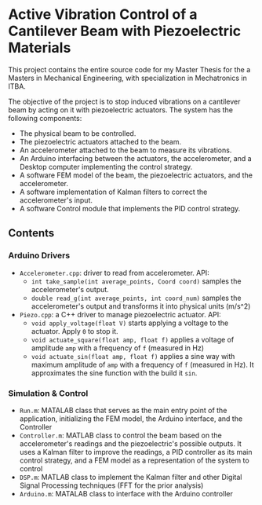 # Active Vibration Control of a Cantilever Beam with Piezoelectric Materials

This project contains the entire source code for my Master Thesis for the a Masters in
Mechanical Engineering, with specialization in Mechatronics in ITBA.

The objective of the project is to stop induced vibrations on a cantilever beam by acting on it
with piezoelectric actuators. The system has the following components:

- The physical beam to be controlled.
- The piezoelectric actuators attached to the beam.
- An accelerometer attached to the beam to measure its vibrations.
- An Arduino interfacing between the actuators, the accelerometer, and a Desktop computer
implementing the control strategy.
- A software FEM model of the beam, the piezoelectric actuators, and the accelerometer.
- A software implementation of Kalman filters to correct the accelerometer's input.
- A software Control module that implements the PID control strategy.

## Contents

### Arduino Drivers

- `Accelerometer.cpp`: driver to read from accelerometer. API:
  * `int take_sample(int average_points, Coord coord)` samples the accelerometer's output.
  * `double read_g(int average_points, int coord_num)` samples the accelerometer's output and transforms it into physical units (m/s^2)
- `Piezo.cpp`: a C++ driver to manage piezoelectric actuator. API:
  * `void apply_voltage(float V)` starts applying a voltage to the actuator. Apply `0` to stop it.
  * `void actuate_square(float amp, float f)` applies a voltage of amplitude `amp` with a frequency of `f` (measured in Hz)
  * `void actuate_sin(float amp, float f)` applies a sine way with maximum amplitude of `amp` with a frequency of `f` (measured in Hz). It approximates the sine function with the build it `sin`.

### Simulation & Control

- `Run.m`: MATALAB class that serves as the main entry point of the application, initializing the FEM model, the Arduino interface, and the Controller
- `Controller.m`: MATLAB class to control the beam based on the accelerometer's readings and the piezoelectric's possible outputs. It uses a Kalman filter to improve the readings, a PID controller as its main control strategy, and a FEM model as a representation of the system to control
- `DSP.m`: MATLAB class to implement the Kalman filter and other Digital Signal Processing techniques (FFT for the prior analysis)
- `Arduino.m`: MATALAB class to interface with the Arduino controller
